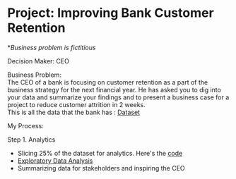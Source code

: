 # Project: Improving Bank Customer Retention
**Business problem is fictitious*

Decision Maker: CEO

Business Problem: <br>
The CEO of a bank is focusing on customer retention as a part of the business strategy for the next financial year. He has asked you to dig into your data and summarize your findings and to present a business case for a project to reduce customer attrition in 2 weeks. <br>
This is all the data that the bank has : [Dataset](https://www.kaggle.com/adammaus/predicting-churn-for-bank-customers)<br>

My Process: <br>

Step 1. Analytics <br>
* Slicing 25% of the dataset for analytics. Here's the [code](https://github.com/mehtamishah/Bank-Customer-Churn/blob/main/Dividing_the_dataset.ipynb)
* [Exploratory Data Analysis](https://github.com/mehtamishah/Bank-Customer-Retention/blob/main/Summarizing%20the%20data%20for%20yourself)
* Summarizing data for stakeholders and inspiring the CEO
